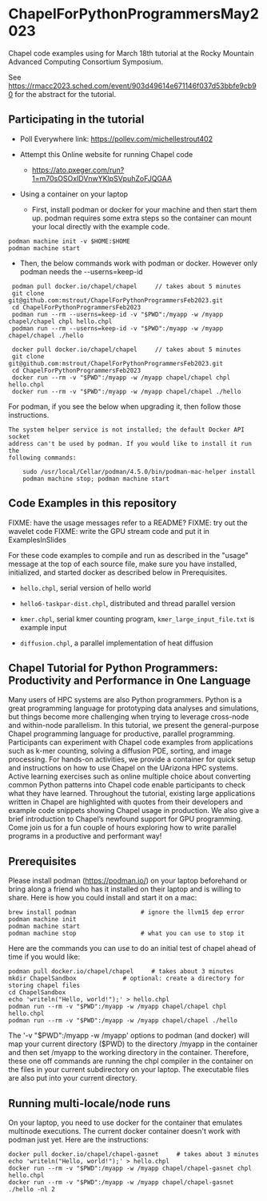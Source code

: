 # ChapelForPythonProgrammersMay2023

Chapel code examples using for March 18th tutorial at the 
Rocky Mountain Advanced Computing Consortium Symposium.

See https://rmacc2023.sched.com/event/903d49614e671146f037d53bbfe9cb90
for the abstract for the tutorial.

## Participating in the tutorial

* Poll Everywhere link: https://pollev.com/michellestrout402

* Attempt this Online website for running Chapel code
  * https://ato.pxeger.com/run?1=m70sOSOxIDVnwYKlpSVpuhZoFJQGAA

* Using a container on your laptop
  * First, install podman or docker for your machine and then start them up.
    podman requires some extra steps so the container can mount your 
    local directly with the example code.
```
podman machine init -v $HOME:$HOME
podman machine start
```
  * Then, the below commands work with podman or docker.  However
    only podman needs the --userns=keep-id
```
 podman pull docker.io/chapel/chapel     // takes about 5 minutes
 git clone git@github.com:mstrout/ChapelForPythonProgrammersFeb2023.git
 cd ChapelForPythonProgrammersFeb2023
 podman run --rm --userns=keep-id -v "$PWD":/myapp -w /myapp chapel/chapel chpl hello.chpl
 podman run --rm --userns=keep-id -v "$PWD":/myapp -w /myapp chapel/chapel ./hello

 docker pull docker.io/chapel/chapel     // takes about 5 minutes
 git clone git@github.com:mstrout/ChapelForPythonProgrammersFeb2023.git
 cd ChapelForPythonProgrammersFeb2023
 docker run --rm -v "$PWD":/myapp -w /myapp chapel/chapel chpl hello.chpl
 docker run --rm -v "$PWD":/myapp -w /myapp chapel/chapel ./hello
```

For podman, if you see the below when upgrading it, then follow those
instructions.
```
The system helper service is not installed; the default Docker API socket
address can't be used by podman. If you would like to install it run the
following commands:

	sudo /usr/local/Cellar/podman/4.5.0/bin/podman-mac-helper install
	podman machine stop; podman machine start
```

## Code Examples in this repository

FIXME: have the usage messages refer to a README?
FIXME: try out the wavelet code
FIXME: write the GPU stream code and put it in ExamplesInSlides

For these code examples to compile and run as described in the "usage" message 
at the top of each source file, make sure you have installed, initialized, 
and started docker as described below in Prerequisites.

* `hello.chpl`, serial version of hello world

* `hello6-taskpar-dist.chpl`, distributed and thread parallel version

* `kmer.chpl`, serial kmer counting program, `kmer_large_input_file.txt` is example input

* `diffusion.chpl`, a parallel implementation of heat diffusion

## Chapel Tutorial for Python Programmers: Productivity and Performance in One Language

Many users of HPC systems are also Python programmers. Python is a great programming language for prototyping data analyses and simulations, but things become more challenging when trying to leverage cross-node and within-node parallelism. In this tutorial, we present the general-purpose Chapel programming language for productive, parallel programming. Participants can experiment with Chapel code examples from applications such as k-mer counting, solving a diffusion PDE, sorting, and image processing. For hands-on activities, we provide a container for quick setup and instructions on how to use Chapel on the UArizona HPC systems. Active learning exercises such as online multiple choice about converting common Python patterns into Chapel code enable participants to check what they have learned. Throughout the tutorial, existing large applications written in Chapel are highlighted with quotes from their developers and example code snippets showing Chapel usage in production.  We also give a brief introduction to Chapel’s newfound support for GPU programming. Come join us for a fun couple of hours exploring how to write parallel programs in a productive and performant way!

## Prerequisites

Please install podman (https://podman.io/) on your laptop beforehand or bring
along a friend who has it installed on their laptop and is willing to share.
Here is how you could install and start it on a mac:

    brew install podman                  # ignore the llvm15 dep error
    podman machine init
    podman machine start
    podman machine stop                  # what you can use to stop it

Here are the commands you can use to do an initial test of chapel ahead of time
if you would like:

    podman pull docker.io/chapel/chapel     # takes about 3 minutes
    mkdir ChapelSandbox             # optional: create a directory for storing chapel files
    cd ChapelSandbox
    echo 'writeln("Hello, world!");' > hello.chpl
    podman run --rm -v "$PWD":/myapp -w /myapp chapel/chapel chpl hello.chpl
    podman run --rm -v "$PWD":/myapp -w /myapp chapel/chapel ./hello

The '-v "$PWD":/myapp -w /myapp' options to podman (and docker) will map your current
directory ($PWD) to the directory /myapp in the container and then set /myapp to the
working directory in the container.  Therefore, these one off commands are running
the chpl compiler in the container on the files in your current subdirectory on your
laptop.  The executable files are also put into your current directory.

## Running multi-locale/node runs

On your laptop, you need to use docker for the container that emulates multinode executions. 
The current docker container doesn't work with podman just yet.  Here are the instructions:

    docker pull docker.io/chapel/chapel-gasnet     # takes about 3 minutes
    echo 'writeln("Hello, world!");' > hello.chpl
    docker run --rm -v "$PWD":/myapp -w /myapp chapel/chapel-gasnet chpl hello.chpl
    docker run --rm -v "$PWD":/myapp -w /myapp chapel/chapel-gasnet ./hello -nl 2
